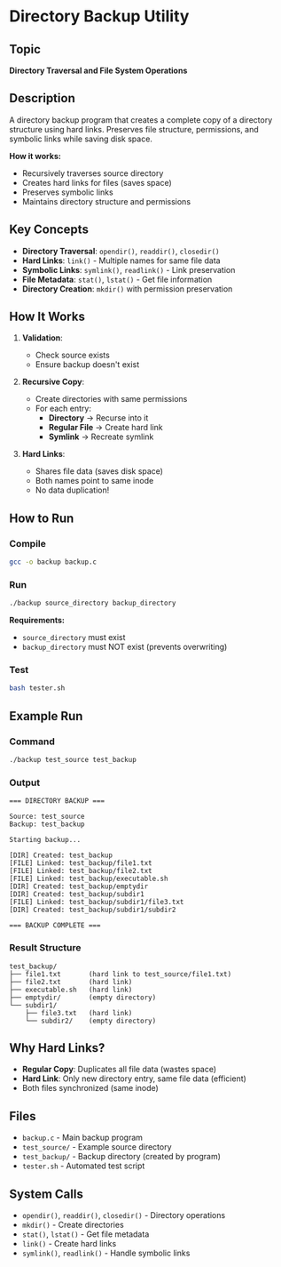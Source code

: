 # Directory Backup Utility

## Topic
**Directory Traversal and File System Operations**

## Description
A directory backup program that creates a complete copy of a directory structure using hard links. Preserves file structure, permissions, and symbolic links while saving disk space.

**How it works:**
- Recursively traverses source directory
- Creates hard links for files (saves space)
- Preserves symbolic links
- Maintains directory structure and permissions

## Key Concepts
- **Directory Traversal**: `opendir()`, `readdir()`, `closedir()`
- **Hard Links**: `link()` - Multiple names for same file data
- **Symbolic Links**: `symlink()`, `readlink()` - Link preservation
- **File Metadata**: `stat()`, `lstat()` - Get file information
- **Directory Creation**: `mkdir()` with permission preservation

## How It Works

1. **Validation**:
   - Check source exists
   - Ensure backup doesn't exist

2. **Recursive Copy**:
   - Create directories with same permissions
   - For each entry:
     - **Directory** → Recurse into it
     - **Regular File** → Create hard link
     - **Symlink** → Recreate symlink

3. **Hard Links**:
   - Shares file data (saves disk space)
   - Both names point to same inode
   - No data duplication!

## How to Run

### Compile
```bash
gcc -o backup backup.c
```

### Run
```bash
./backup source_directory backup_directory
```

**Requirements:**
- `source_directory` must exist
- `backup_directory` must NOT exist (prevents overwriting)

### Test
```bash
bash tester.sh
```

## Example Run

### Command
```bash
./backup test_source test_backup
```

### Output
```
=== DIRECTORY BACKUP ===

Source: test_source
Backup: test_backup

Starting backup...

[DIR] Created: test_backup
[FILE] Linked: test_backup/file1.txt
[FILE] Linked: test_backup/file2.txt
[FILE] Linked: test_backup/executable.sh
[DIR] Created: test_backup/emptydir
[DIR] Created: test_backup/subdir1
[FILE] Linked: test_backup/subdir1/file3.txt
[DIR] Created: test_backup/subdir1/subdir2

=== BACKUP COMPLETE ===
```

### Result Structure
```
test_backup/
├── file1.txt       (hard link to test_source/file1.txt)
├── file2.txt       (hard link)
├── executable.sh   (hard link)
├── emptydir/       (empty directory)
└── subdir1/
    ├── file3.txt   (hard link)
    └── subdir2/    (empty directory)
```

## Why Hard Links?

- **Regular Copy**: Duplicates all file data (wastes space)
- **Hard Link**: Only new directory entry, same file data (efficient)
- Both files synchronized (same inode)

## Files
- `backup.c` - Main backup program
- `test_source/` - Example source directory
- `test_backup/` - Backup directory (created by program)
- `tester.sh` - Automated test script

## System Calls
- `opendir()`, `readdir()`, `closedir()` - Directory operations
- `mkdir()` - Create directories
- `stat()`, `lstat()` - Get file metadata
- `link()` - Create hard links
- `symlink()`, `readlink()` - Handle symbolic links
